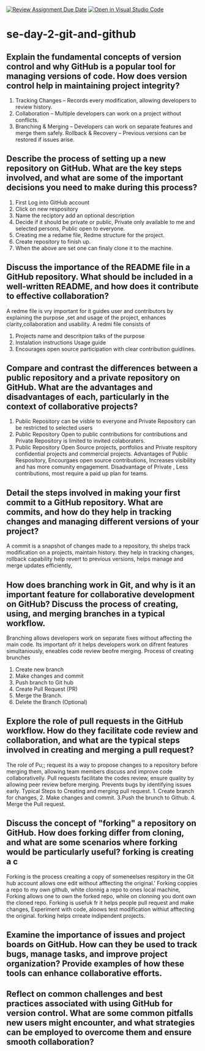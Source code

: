 [![Review Assignment Due Date](https://classroom.github.com/assets/deadline-readme-button-22041afd0340ce965d47ae6ef1cefeee28c7c493a6346c4f15d667ab976d596c.svg)](https://classroom.github.com/a/8wgCKhpZ)
[![Open in Visual Studio Code](https://classroom.github.com/assets/open-in-vscode-2e0aaae1b6195c2367325f4f02e2d04e9abb55f0b24a779b69b11b9e10269abc.svg)](https://classroom.github.com/online_ide?assignment_repo_id=18376435&assignment_repo_type=AssignmentRepo)
# se-day-2-git-and-github
## Explain the fundamental concepts of version control and why GitHub is a popular tool for managing versions of code. How does version control help in maintaining project integrity?
1. Tracking Changes – Records every modification, allowing developers to review history.
2. Collaboration – Multiple developers can work on a project without conflicts.
3. Branching & Merging – Developers can work on separate features and merge them safely. Rollback & Recovery – Previous versions can be restored if issues arise.
## Describe the process of setting up a new repository on GitHub. What are the key steps involved, and what are some of the important decisions you need to make during this process?
1. First Log into GitHub account
2. Click on new respository
3. Name the reciptory add an optional description
4. Decide if it should be private or public, Private only available to me and selected persons, Public open to everyone.
5. Creating me a redame file, Redme structure for the project.
6. Create repository to finish up.
7. When the above are set one can finaly clone it to the machine.
## Discuss the importance of the README file in a GitHub repository. What should be included in a well-written README, and how does it contribute to effective collaboration?
A redme file is vry important for it guides user and contributors by explaining the purpose ,set and usage of the project, enhances clarity,collaboration and usability.
A redmi file consists of 
1. Projects name and descritpion talks of the purpose
2. Instalation instructions Usage guide
3. Encourages open source participation with clear contribution guidlines.
## Compare and contrast the differences between a public repository and a private repository on GitHub. What are the advantages and disadvantages of each, particularly in the context of collaborative projects?
1. Public Repository can be visble to everyone and Private Repository can be restricted to selected users
2. Public Repository Open to public contributions for contributions and Private Repository is limited to invited colaboraters.
3. Public Repository Open Source projects, portfolios and Private respitory confidential projects and commercial projects.
Advantages of Public Respository, Encourgaes open source contributions, Increases visibility and has more comunity engagement.
Disadvantage of Private , Less contributions, most require a paid up plan for teams.
## Detail the steps involved in making your first commit to a GitHub repository. What are commits, and how do they help in tracking changes and managing different versions of your project?
A commit is a snapshot of changes made to a repository, thi shelps track modification on a projects, maintain history.
they help in tracking changes, rollback capability help revert to previous versions, helps manage and merge updates efficiently,
## How does branching work in Git, and why is it an important feature for collaborative development on GitHub? Discuss the process of creating, using, and merging branches in a typical workflow.
Branching allows developers work on separate fixes without affecting the main code. 
Its important ofr it helps developers work on difrent features simultaniously, eneables code review beofre merging.
Process of creating brunches 
1. Create new branch
2. Make changes and commit
3. Push branch to Git hub
4. Create Pull Request (PR)
5. Merge the Branch.
6. Delete the Branch (Optional)
## Explore the role of pull requests in the GitHub workflow. How do they facilitate code review and collaboration, and what are the typical steps involved in creating and merging a pull request?
The role of Pu;; request its a way to propose changes to a repository before merging them, allowing team members discuss and improve code collaborativelly.
Pull requests facilitate the codes review, ensure quality by allowing peer review before merging. Prevents bugs by identifying issues early.
Typical Steps to Creating and merging pull request. 1. Create branch for changes, 2. Make changes and commit. 3.Push the brunch to Github. 4. Merge the Pull request.
## Discuss the concept of "forking" a repository on GitHub. How does forking differ from cloning, and what are some scenarios where forking would be particularly useful? forking is creating a c
Forking is the process creaiting a copy of someneelses respitory in the Git hub account allows one edit without afftecting the original.'
Forking coppies a repo to my own github, white clonnig a repo to ones local machine,
Forking allows one to own the forked repo, while on clonning you dont own the cloned repo.
Forking is usefuk fr it helps people pull request and make changes, Experiment with code, aloows test modification withiut afftecting the original. forking helps crreate indipendent projects.
## Examine the importance of issues and project boards on GitHub. How can they be used to track bugs, manage tasks, and improve project organization? Provide examples of how these tools can enhance collaborative efforts.

## Reflect on common challenges and best practices associated with using GitHub for version control. What are some common pitfalls new users might encounter, and what strategies can be employed to overcome them and ensure smooth collaboration?
